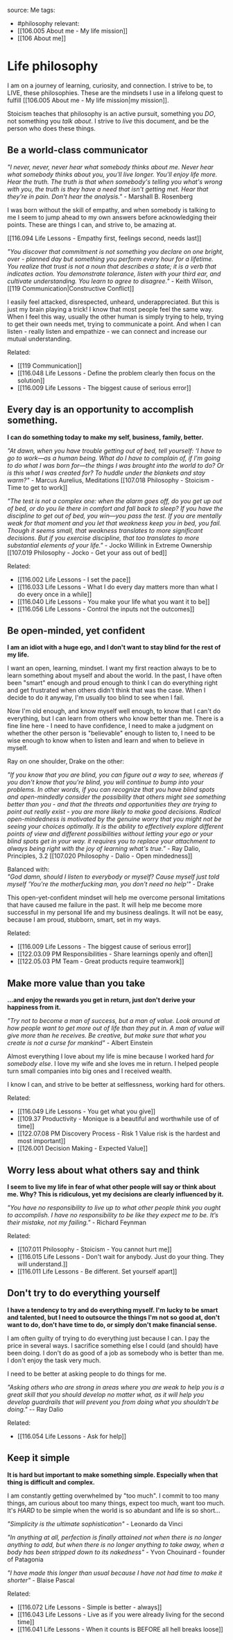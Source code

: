 source: Me
tags:
- #philosophy 
relevant:
- [[106.005 About me - My life mission]]
- [[106 About me]]

# Life philosophy

I am on a journey of learning, curiosity, and connection. I strive to be, to LIVE, these philosophies. These are the mindsets I use in a lifelong quest to fulfill [[106.005 About me - My life mission|my mission]].

Stoicism teaches that philosophy is an active pursuit, something you _DO_, not something you _talk about_. I strive to _live_ this document, and be the person who does these things.

## Be a world-class communicator

_"I never, never, never hear what somebody thinks about me. Never hear what somebody thinks about you, you'll live longer. You'll enjoy life more. Hear the truth. The truth is that when somebody's telling you what's wrong with you, the truth is they have a need that isn't getting met. Hear that they're in pain. Don't hear the analysis."_ - Marshall B. Rosenberg

I was born without the skill of empathy, and when somebody is talking to me I seem to jump ahead to my own answers before acknowledging their points. These are things I can, and strive to, be amazing at.

[[116.094 Life Lessons - Empathy first, feelings second, needs last]]

_"You discover that commitment is not something you declare on one bright, over - planned day but something you perform every hour for a lifetime. You realize that trust is not a noun that describes a state; it is a verb that indicates action. You demonstrate tolerance, listen with your third ear, and cultivate understanding. You learn to agree to disagree."_ - Keith Wilson, [[119 Communication|Constructive Conflict]]

I easily feel attacked, disrespected, unheard, underappreciated. But this is just my brain playing a trick! I know that most people feel the same way. When I feel this way, usually the other human is simply trying to help, trying to get their own needs met, trying to communicate a point. And when I can listen - really listen and empathize - we can connect and increase our mutual understanding.

Related:
- [[119 Communication]]
- [[116.048 Life Lessons - Define the problem clearly then focus on the solution]]
- [[116.009 Life Lessons - The biggest cause of serious error]]


## Every day is an opportunity to accomplish something. 

**I can do something today to make my self, business, family, better.**
  
_"At dawn, when you have trouble getting out of bed, tell yourself: ‘I have to go to work—as a human being. What do I have to complain of, if I’m going to do what I was born for—the things I was brought into the world to do? Or is this what I was created for? To huddle under the blankets and stay warm?"_ - Marcus Aurelius, Meditations 
[[107.018 Philosophy - Stoicism - Time to get to work]]
  
_"The test is not a complex one: when the alarm goes off, do you get up out of bed, or do you lie there in comfort and fall back to sleep? If you have the discipline to get out of bed, you win—you pass the test. If you are mentally weak for that moment and you let that weakness keep you in bed, you fail. Though it seems small, that weakness translates to more significant decisions. But if you exercise discipline, that too translates to more substantial elements of your life."_ - Jocko Willink in Extreme Ownership
[[107.019 Philosophy - Jocko - Get your ass out of bed]]

Related:
- [[116.002 Life Lessons - I set the pace]]
- [[116.033 Life Lessons - What I do every day matters more than what I do every once in a while]]
- [[116.040 Life Lessons - You make your life what you want it to be]]
- [[116.056 Life Lessons - Control the inputs not the outcomes]]


## Be open-minded, yet confident

**I am an idiot with a huge ego, and I don't want to stay blind for the rest of my life.**  
  
I want an open, learning, mindset. I want my first reaction always to be to learn something about myself and about the world. In the past, I have often been "smart" enough and proud enough to think I can do everything right and get frustrated when others didn't think that was the case. When I decide to do it anyway, I'm usually too blind to see when I fail.  
  
Now I'm old enough, and know myself well enough, to know that I can't do everything, but I can learn from others who know better than me. There is a fine line here - I need to have confidence, I need to make a judgment on whether the other person is "believable" enough to listen to, I need to be wise enough to know when to listen and learn and when to believe in myself. 

Ray on one shoulder, Drake on the other:
  
_"If you know that you are blind, you can figure out a way to see, whereas if you don't know that you're blind, you will continue to bump into your problems. In other words, if you can recognize that you have blind spots and open-mindedly consider the possibility that others might see something better than you - and that the threats and opportunities they are trying to point out really exist - you are more likely to make good decisions. Radical open-mindedness is motivated by the genuine worry that you might not be seeing your choices optimally. It is the ability to effectively explore different points of view and different possibilities without letting your ego or your blind spots get in your way. it requires you to replace your attachment to always being right with the joy of learning what's true."_ - Ray Dalio, Principles, 3.2
[[107.020 Philosophy - Dalio - Open mindedness]]
  
Balanced with:  
_"God damn, should I listen to everybody or myself? Cause myself just told myself 'You're the motherfucking man, you don't need no help'"_ - Drake  
  
This open-yet-confident mindset will help me overcome personal limitations that have caused me failure in the past. It will help me become more successful in my personal life and my business dealings. It will not be easy, because I am proud, stubborn, smart, set in my ways.  

Related:
- [[116.009 Life Lessons - The biggest cause of serious error]]
- [[122.03.09 PM Responsibilities - Share learnings openly and often]]
- [[122.05.03 PM Team - Great products require teamwork]]


## Make more value than you take

**...and enjoy the rewards you get in return, just don't derive your happiness from it.**

_"Try not to become a man of success, but a man of value. Look around at how people want to get more out of life than they put in. A man of value will give more than he receives. Be creative, but make sure that what you create is not a curse for mankind"_ - Albert Einstein

Almost everything I love about my life is mine because I worked hard _for somebody else_. I love my wife and she loves me in return. I helped people turn small companies into big ones and I received wealth.

I know I can, and strive to be better at selflessness, working hard for others.

Related:
- [[116.049 Life Lessons - You get what you give]]
- [[109.37 Productivity - Monique is a beautiful and worthwhile use of of time]]
- [[122.07.08 PM Discovery Process - Risk 1 Value risk is the hardest and most important]]
- [[126.001 Decision Making - Expected Value]]


## Worry less about what others say and think

**I seem to live my life in fear of what other people will say or think about me. Why? This is ridiculous, yet my decisions are clearly influenced by it.**

_"You have no responsibility to live up to what other people think you ought to accomplish. I have no responsibility to be like they expect me to be. It’s their mistake, not my failing."_ - Richard Feynman

Related:
- [[107.011 Philosophy - Stoicism - You cannot hurt me]]
- [[116.015 Life Lessons - Don't wait for anybody. Just do your thing. They will understand.]]
- [[116.011 Life Lessons - Be different. Set yourself apart]]


## Don't try to do everything yourself

**I have a tendency to try and do everything myself. I'm lucky to be smart and talented, but I need to outsource the things I'm not so good at, don't want to do, don't have time to do, or simply don't make financial sense.**  
  
I am often guilty of trying to do everything just because I can. I pay the price in several ways. I sacrifice something else I could (and should) have been doing. I don't do as good of a job as somebody who is better than me. I don't enjoy the task very much.  
  
I need to be better at asking people to do things for me.  
  
_"Asking others who are strong in areas where you are weak to help you is a great skill that you should develop no matter what, as it will help you develop guardrails that will prevent you from doing what you shouldn't be doing."_ -- Ray Dalio

Related:
- [[116.054 Life Lessons - Ask for help]]


## Keep it simple

**It is hard but important to make something simple. Especially when that thing is difficult and complex.**

I am constantly getting overwhelmed by "too much". I commit to too many things, am curious about too many things, expect too much, want too much. It's _HARD_ to be simple when the world is so abundant and life is so short...

_"Simplicity is the ultimate sophistication"_ - Leonardo da Vinci

_"In anything at all, perfection is finally attained not when there is no longer anything to add, but when there is no longer anything to take away, when a body has been stripped down to its nakedness"_ - Yvon Chouinard - founder of Patagonia

_"I have made this longer than usual because I have not had time to make it shorter"_ - Blaise Pascal

Related:
- [[116.072 Life Lessons - Simple is better - always]]
- [[116.043 Life Lessons - Live as if you were already living for the second time]]
- [[116.041 Life Lessons - When it counts is BEFORE all hell breaks loose]]



